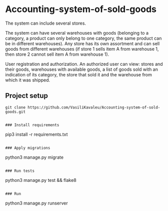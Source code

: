 # Accounting-system-of-sold-goods

The system can include several stores. 

The system can have several warehouses with goods (belonging to a category, a product can only belong to one category, the same product can be in different warehouses). Any store has its own assortment and can sell goods from different warehouses (if store 1 sells item A from warehouse 1, then store 2 cannot sell item A from warehouse 1). 

User registration and authorization. An authorized user can view: stores and their goods, warehouses with available goods, a list of goods sold with an indication of its category, the store that sold it and the warehouse from which it was shipped.

## Project setup
```
git clone https://github.com/VasiliKavaleu/Accounting-system-of-sold-goods.git
```

```

### Install requirements
```
pip3 install -r requirements.txt
```

### Apply migrations 
```
python3 manage.py migrate 
```

### Run tests
```
python3 manage.py test && flake8
```

### Run 
```
python3 manage.py runserver 
```
